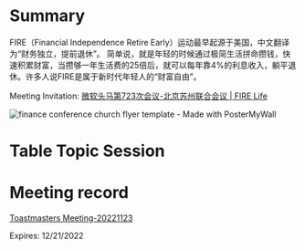 
# Summary
FIRE（Financial Independence Retire Early）运动最早起源于美国，中文翻译为“财务独立，提前退休”。
简单说，就是年轻的时候通过极简生活拼命攒钱，快速积累财富，当攒够一年生活费的25倍后，就可以每年靠4%的利息收入，躺平退休。许多人说FIRE是属于新时代年轻人的“财富自由”。

Meeting Invitation: [微软头马第723次会议-北京苏州联合会议 | FIRE Life](https://mp.weixin.qq.com/s/xtm4q-30aHE5zRePEA7NdA)

![finance conference church flyer template - Made with PosterMyWall](https://user-images.githubusercontent.com/24701101/203559659-a27251df-5c64-43a4-a7ca-c9ff3ea13338.jpg)


# Table Topic Session


# Meeting record

[Toastmasters Meeting-20221123](https://microsoftapc-my.sharepoint.com/:v:/g/personal/xianlongwang_microsoft_com/EVt-jBevDZJGnXMhcwMMkkYBRzmWicFixPUcRhQTtiXJ6w?e=OERw5t)

Expires: 12/21/2022
